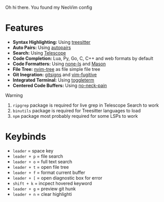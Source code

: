 Oh hi there. You found my NeoVim config

# Features

- **Syntax Highlighting:** Using [treesitter](https://github.com/nvim-treesitter/nvim-treesitter)
- **Auto Pairs:** Using [autopairs](https://github.com/windwp/nvim-autopairs)
- **Search:** Using [Telescope](https://github.com/nvim-telescope/telescope.nvim)
- **Code Completion:** Lua, Py, Go, C, C++ and web formats by default
- **Code Formatters:** Using [none-ls](https://github.com/nvimtools/none-ls.nvim) and [Mason](https://github.com/williamboman/mason.nvim)
- **File Tree:** [nvim-tree](https://github.com/nvim-tree/nvim-tree.lua) as file simple file tree
- **Git Inegration:** [gitsigns](https://github.com/lewis6991/gitsigns.nvim) and [vim-fugitive](https://github.com/tpope/vim-fugitive)
- **Integrated Terminal:** Using [toggleterm](https://github.com/akinsho/toggleterm.nvim)
- **Centered Code Buffers:** Using [no-neck-pain](https://github.com/shortcuts/no-neck-pain.nvim)

>[!Warning]
>1. `ripgrep` package is required for live grep in Telescope Search to work
>2. `binutils` package is required for Treesitter languages to load
>3. `npm` package most probably required for some LSPs to work

# Keybinds

- `leader` = space key
- `leader + p` = file search
- `leader + o` = full text search
- `leader + t` = open file tree
- `leader + f` = format current buffer
- `leader + [` = open diagnostic box for error
- `shift + k` = incpect hovered keyword 
- `leader + g` = preview git hunk
- `leader + n` = clear highlighti

